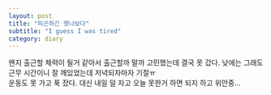 ```yaml
---
layout: post
title: "피곤하긴 했나보다"
subtitle: "I guess I was tired"
category: diary
---
```


왠지 출근할 체력이 될거 같아서 출근할까 말까 고민했는데 결국 못 갔다. 낮에는 그래도 근무 시간이니 잘 깨있었는데 저녁되자마자 기절ㅠ<br>
운동도 못 가고 푹 잤다. 대신 내일 덜 자고 오늘 못한거 하면 되지 하고 위안중...<br>